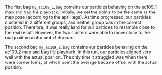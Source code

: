 The first bag `my_ac109_1.bag` contains our particles behaving on the ac109_1 map and bag file playback. Initially, we set the points to be the same as the map pose (according to the april tags). As time progressed, our particles clustered in 2 different groups, and neither group was in the correct position. Therefore, it was really hard for our particles to resample close to the real result. However, the two clusters were able to move close to the real position at the end of the run.

The second bag `my_ac109_2.bag` contains our particles behaving on the ac109_2 map and bag file playback. In this run, our particles aligned very well with the actual position. The only time it struggled was when there were corner turns, at which point the average became offset with the actual position.
